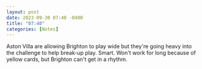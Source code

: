 ```yaml
---
layout: post
date: 2023-09-30 07:40 -0400
title: "07:40"
categories: [Notes]
---
```


Aston Villa are allowing Brighton to play wide but they're going heavy into the challenge to help break-up play. Smart. Won't work for long because of yellow cards, but Brighton can't get in a rhythm.